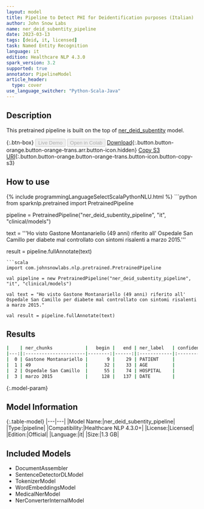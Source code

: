 ```yaml
---
layout: model
title: Pipeline to Detect PHI for Deidentification purposes (Italian)
author: John Snow Labs
name: ner_deid_subentity_pipeline
date: 2023-03-13
tags: [deid, it, licensed]
task: Named Entity Recognition
language: it
edition: Healthcare NLP 4.3.0
spark_version: 3.2
supported: true
annotator: PipelineModel
article_header:
  type: cover
use_language_switcher: "Python-Scala-Java"
---
```


## Description

This pretrained pipeline is built on the top of [ner_deid_subentity](https://nlp.johnsnowlabs.com/2022/03/25/ner_deid_subentity_it_2_4.html) model.

{:.btn-box}
<button class="button button-orange" disabled>Live Demo</button>
<button class="button button-orange" disabled>Open in Colab</button>
[Download](https://s3.amazonaws.com/auxdata.johnsnowlabs.com/clinical/models/ner_deid_subentity_pipeline_it_4.3.0_3.2_1678744372196.zip){:.button.button-orange.button-orange-trans.arr.button-icon.hidden}
[Copy S3 URI](s3://auxdata.johnsnowlabs.com/clinical/models/ner_deid_subentity_pipeline_it_4.3.0_3.2_1678744372196.zip){:.button.button-orange.button-orange-trans.button-icon.button-copy-s3}

## How to use



<div class="tabs-box" markdown="1">
{% include programmingLanguageSelectScalaPythonNLU.html %}
```python
from sparknlp.pretrained import PretrainedPipeline

pipeline = PretrainedPipeline("ner_deid_subentity_pipeline", "it", "clinical/models")

text = '''Ho visto Gastone Montanariello (49 anni) riferito all' Ospedale San Camillo per diabete mal controllato con sintomi risalenti a marzo 2015.'''

result = pipeline.fullAnnotate(text)
```
```scala
import com.johnsnowlabs.nlp.pretrained.PretrainedPipeline

val pipeline = new PretrainedPipeline("ner_deid_subentity_pipeline", "it", "clinical/models")

val text = "Ho visto Gastone Montanariello (49 anni) riferito all' Ospedale San Camillo per diabete mal controllato con sintomi risalenti a marzo 2015."

val result = pipeline.fullAnnotate(text)
```
</div>

## Results

```bash
|    | ner_chunks            |   begin |   end | ner_label   | confidence   |
|---:|:----------------------|--------:|------:|:------------|:-------------|
|  0 | Gastone Montanariello |       9 |    29 | PATIENT     |              |
|  1 | 49                    |      32 |    33 | AGE         |              |
|  2 | Ospedale San Camillo  |      55 |    74 | HOSPITAL    |              |
|  3 | marzo 2015            |     128 |   137 | DATE        |              |
```

{:.model-param}
## Model Information

{:.table-model}
|---|---|
|Model Name:|ner_deid_subentity_pipeline|
|Type:|pipeline|
|Compatibility:|Healthcare NLP 4.3.0+|
|License:|Licensed|
|Edition:|Official|
|Language:|it|
|Size:|1.3 GB|

## Included Models

- DocumentAssembler
- SentenceDetectorDLModel
- TokenizerModel
- WordEmbeddingsModel
- MedicalNerModel
- NerConverterInternalModel